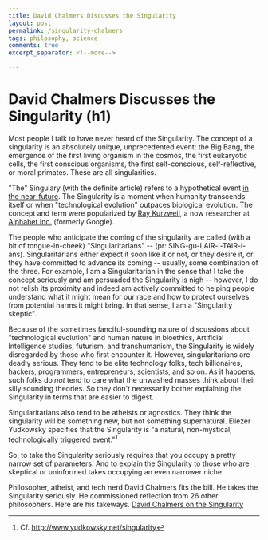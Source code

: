 ```yaml
---
title: David Chalmers Discusses the Singularity
layout: post
permalink: /singularity-chalmers
tags: philosophy, science
comments: true
excerpt_separator: <!--more-->

---
```



# David Chalmers Discusses the Singularity (h1)

Most people I talk to have never heard of the Singularity. The concept of a singularity is an absolutely unique, unprecedented event: the Big Bang, the emergence of the first living organism in the cosmos, the first eukaryotic cells, the first conscious organisms, the first self-conscious, self-reflective, or moral primates. These are all singularities. 

<!--more-->

"The" Singulary (with the definite article) refers to a hypothetical event [in the near-future](https://en.wikipedia.org/wiki/The_Singularity_Is_Near). The Singularity is a moment when humanity transcends itself or when "technological evolution" outpaces biological evolution. The concept and term were popularized by [Ray Kurzweil](https://en.wikipedia.org/wiki/Ray_Kurzweil), a now researcher at [Alphabet Inc.](https://en.wikipedia.org/wiki/Alphabet_Inc.) (formerly Google). 

The people who anticipate the coming of the singularity are called (with a bit of tongue-in-cheek) "Singularitarians" -- (pr: SING-gu-LAIR-i-TAIR-i-ans). Singularitarians either expect it soon like it or not, or they desire it, or they have committed to advance its coming -- usually, some combination of the three. For example, I am a Singularitarian in the sense that I take the concept seriously and am persuaded the Singularity is nigh -- however, I do not relish its proximity and indeed am actively committed to helping people understand what it might mean for our race and how to protect ourselves from potential harms it might bring. In that sense, I am a "Singularity skeptic". 

Because of the sometimes fanciful-sounding nature of discussions about "technological evolution" and human nature in bioethics, Artificial Intelligence studies, futurism, and transhumanism, the Singularity is widely disregarded by those who first encounter it. However, singularitarians are deadly serious. They tend to be elite technology folks, tech billionaires, hackers, programmers, entrepreneurs, scientists, and so on. As it happens, such folks do *not* tend to care what the unwashed masses think about their silly sounding theories. So they don't necessarily bother explaining the Singularity in terms that are easier to digest. 

Singularitarians also tend to be atheists or agnostics. They think the singularity will be something new, but not something supernatural. Eliezer Yudkowsky specifies that the Singularity is "a natural, non-mystical, technologically triggered event."[^1] 

So, to take the Singularity seriously requires that you occupy a pretty narrow set of parameters. And to explain the Singularity to those who are skeptical or uninformed takes occupying an even narrower niche.

Philosopher, atheist, and tech nerd David Chalmers fits the bill. He takes the Singularity seriously. He commissioned reflection from 26 other philosophers. Here are his takeways. [David Chalmers on the Singularity](/assets/texts/chalmers-singularity.pdf)


[^1]: Cf. http://www.yudkowsky.net/singularity